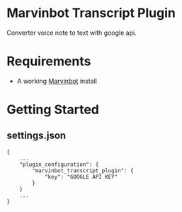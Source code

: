 # Marvinbot Transcript Plugin

Converter voice note to text with google api.

# Requirements

-   A working [Marvinbot](https://github.com/BotDevGroup/marvin) install

# Getting Started

## settings.json

```
{
    ...
    "plugin_configuration": {
        "marvinbot_transcript_plugin": {
            "key": "GOOGLE API KEY"
        }
    }
    ...
}

```